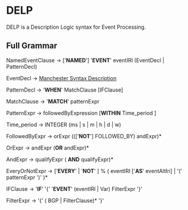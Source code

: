 # DELP
DELP is a  Description Logic syntax for Event Processing.

## Full Grammar

<SPARQL-like prefix declaration>

NamedEventClause -> ['**NAMED**'] '**EVENT**' eventIRI (EventDecl | PatternDecl)
    
EventDecl  ->  [Manchester Syntax Description](https://www.w3.org/TR/owl2-manchester-syntax/#description)

PatternDecl -> '**WHEN**' MatchClause [IFClause]

MatchClause -> '**MATCH**' patternExpr

PatternExpr ->  followedByExpression [**WITHIN** Time_period ]

Time_period ->  INTEGER (ms | s | m | h | d | w)

FollowedByExpr ->  orExpr ((['**NOT**'] FOLLOWED_BY) andExpr)*	

OrExpr -> andExpr (**OR** andExpr)*

AndExpr -> qualifyExpr ( **AND** qualifyExpr)*

EveryOrNotExpr ->  ['**EVERY**' | '**NOT**' ] % ( eventIRI ['**AS**' eventAltIri] | '(' patternExpr ')' )*

IFClause -> '**IF**' '{' '**EVENT**' (eventIRI | Var) FilterExpr '}'

FilterExpr -> '{' ( BGP | FilterClause)* '}'
